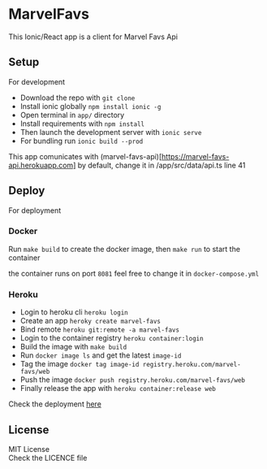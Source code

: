 # MarvelFavs

This Ionic/React app is a client for Marvel Favs Api

## Setup

For development

- Download the repo with `git clone`
- Install ionic globally `npm install ionic -g`
- Open terminal in `app/` directory
- Install requirements with `npm install`
- Then launch the development server with `ionic serve`
- For bundling run `ionic build --prod`

This app comunicates with (marvel-favs-api)[https://marvel-favs-api.herokuapp.com] by default, 
change it in /app/src/data/api.ts line 41

## Deploy

For deployment

### Docker

Run `make build` to create the docker image, then `make run` to start the container

the container runs on port `8081` feel free to change it in `docker-compose.yml`

### Heroku

- Login to heroku cli `heroku login`
- Create an app `heroky create marvel-favs`
- Bind remote `heroku git:remote -a marvel-favs`
- Login to the container registry `heroku container:login`
- Build the image with `make build`
- Run `docker image ls` and get the latest `image-id`
- Tag the image `docker tag image-id registry.heroku.com/marvel-favs/web`
- Push the image `docker push registry.heroku.com/marvel-favs/web`
- Finally release the app with `heroku container:release web`

Check the deployment [here](https://marvel-favs.herokuapp.com/)

## License

MIT License  
Check the LICENCE file